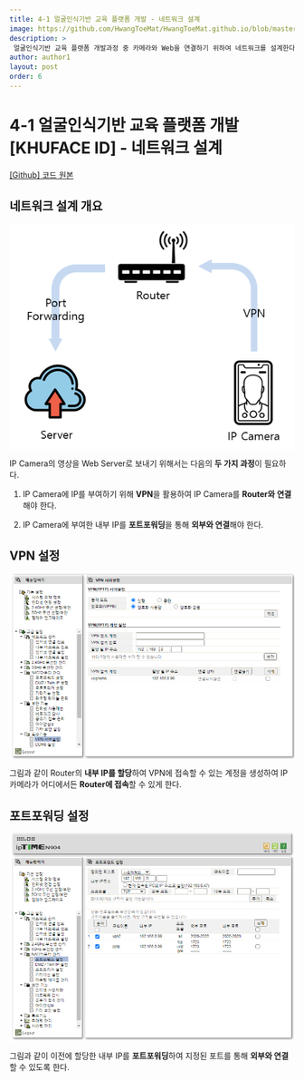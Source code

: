 ```yaml
---
title: 4-1 얼굴인식기반 교육 플랫폼 개발 - 네트워크 설계
image: https://github.com/HwangToeMat/HwangToeMat.github.io/blob/master/AI-Project/image/KHUFACE/1/img0.png?raw=true
description: >
 얼굴인식기반 교육 플랫폼 개발과정 중 카메라와 Web을 연결하기 위하여 네트워크를 설계한다.
author: author1
layout: post
order: 6
---
```


# 4-1 얼굴인식기반 교육 플랫폼 개발[KHUFACE ID] - 네트워크 설계

<a href="https://github.com/HwangToeMat/FaceRecognition_FlaskServer">[Github] 코드 원본</a>

## 네트워크 설계 개요

<img src="https://github.com/HwangToeMat/HwangToeMat.github.io/blob/master/AI-Project/image/KHUFACE/1/img1.png?raw=true" style="max-width:100%;margin-left: auto; margin-right: auto; display: block;">

IP Camera의 영상을 Web Server로 보내기 위해서는 다음의 **두 가지 과정**이 필요하다.

1. IP Camera에 IP를 부여하기 위해 **VPN**을 활용하여 IP Camera를 **Router와 연결**해야 한다.

2. IP Camera에 부여한 내부 IP를 **포트포워딩**을 통해 **외부와 연결**해야 한다.

## VPN 설정

<img src="https://github.com/HwangToeMat/HwangToeMat.github.io/blob/master/AI-Project/image/KHUFACE/1/img2.png?raw=true" style="max-width:100%;margin-left: auto; margin-right: auto; display: block;">

그림과 같이 Router의 **내부 IP를 할당**하여 VPN에 접속할 수 있는 계정을 생성하여 IP카메라가 어디에서든 **Router에 접속**할 수 있게 한다.

## 포트포워딩 설정

<img src="https://github.com/HwangToeMat/HwangToeMat.github.io/blob/master/AI-Project/image/KHUFACE/1/img3.png?raw=true" style="max-width:100%;margin-left: auto; margin-right: auto; display: block;">

그림과 같이 이전에 할당한 내부 IP를 **포트포워딩**하여 지정된 포트를 통해 **외부와 연결**할 수 있도록 한다.
